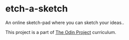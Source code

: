 # etch-a-sketch
An online sketch-pad where you can sketch your ideas..

This project is a part of [The Odin Project](www.theodinproject.com) curriculum. 
